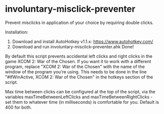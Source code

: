 # involuntary-misclick-preventer
Prevent misclicks in application of your choice by requiring double clicks.

Installation:
1. Download and install AutoHotkey v1.1.x: https://www.autohotkey.com/
2. Download and run involuntary-misclick-preventer.ahk
Done!

By default this script prevents accidental left clicks and right clicks in the game XCOM 2: War of the Chosen.
If you want it to work with a different program, replace "XCOM 2: War of the Chosen" with the name of the window of the program you're using. This needs to be done in the line "#IfWinActive, XCOM 2: War of the Chosen" in the hotkeys section of the script.

Max time between clicks can be configured at the top of the script, via the variables maxTimeBetweenLeftClicks and maxTimeBetweenRightClicks - set them to whatever time (in milliseconds) is comfortable for you. Default is 400 for both.
